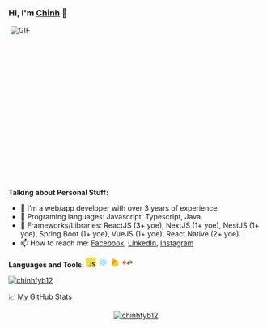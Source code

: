 ### Hi, I'm [Chỉnh](https://chinhportfolio.web.app/) 👋

<img align="right" alt="GIF" src="https://github.com/abhisheknaiidu/abhisheknaiidu/blob/master/code.gif?raw=true" width="500" height="320" />

**Talking about Personal Stuff:**
- 🔭 I’m a web/app developer with over 3 years of experience.
- 🌱 Programing languages: Javascript, Typescript, Java.
- 🌱 Frameworks/Libraries: ReactJS (3+ yoe), NextJS (1+ yoe), NestJS (1+ yoe), Spring Boot (1+ yoe), VueJS (1+ yoe), React Native (2+ yoe).
- 📫 How to reach me: [Facebook](https://www.facebook.com/pdc0102), [LinkedIn](https://www.linkedin.com/in/phạm-chỉnh-a244971a7), [Instagram](https://www.instagram.com/chinhfyb12)

**Languages and Tools:**
<code><img height="20" src="https://raw.githubusercontent.com/github/explore/80688e429a7d4ef2fca1e82350fe8e3517d3494d/topics/javascript/javascript.png"></code>
<code><img height="20" src="https://raw.githubusercontent.com/github/explore/80688e429a7d4ef2fca1e82350fe8e3517d3494d/topics/react/react.png"></code>
<code><img height="20" src="https://raw.githubusercontent.com/github/explore/80688e429a7d4ef2fca1e82350fe8e3517d3494d/topics/firebase/firebase.png"></code>
<code><img height="20" src="https://raw.githubusercontent.com/github/explore/80688e429a7d4ef2fca1e82350fe8e3517d3494d/topics/git/git.png"></code>

<a href="https://github.com/chinhfyb12" align="start"> <img src="https://github-readme-stats.vercel.app/api/top-langs/?username=chinhfyb12&theme=gotham&hide_langs_below=1" alt="chinhfyb12" />
  
 📈 My GitHub Stats
<p align="center"><a href="https://github.com/chinhfyb12" align="center"> <img src="https://github-readme-stats.vercel.app/api?username=chinhfyb12&show_icons=true&theme=gotham" alt="chinhfyb12" />
